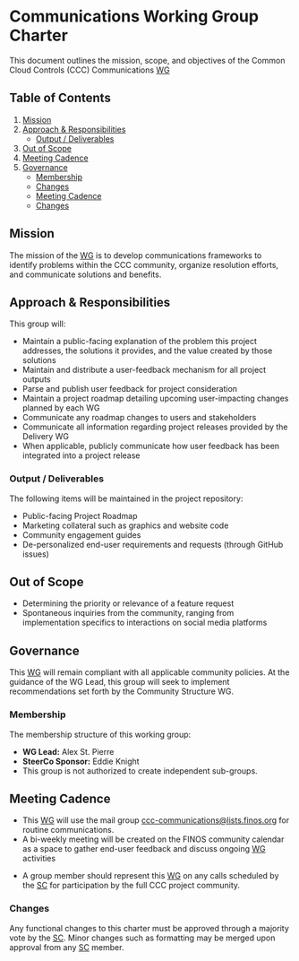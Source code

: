 # Communications Working Group Charter

This document outlines the mission, scope, and objectives of the Common Cloud Controls (CCC) Communications [WG]

## Table of Contents

1. [Mission](#mission)
2. [Approach & Responsibilities](#approach--responsibilities)
   - [Output / Deliverables](#output--deliverables)
3. [Out of Scope](#out-of-scope)
4. [Meeting Cadence](#meeting-cadence)
5. [Governance](#governance)
   - [Membership](#membership)
   - [Changes](#changes)
   - [Meeting Cadence](#meeting-cadence)
   - [Changes](#changes)

## Mission

The mission of the [WG] is to develop communications frameworks to identify problems within the CCC community, organize resolution efforts, and communicate solutions and benefits.

## Approach & Responsibilities

This group will:

- Maintain a public-facing explanation of the problem this project addresses, the solutions it provides, and the value created by those solutions
- Maintain and distribute a user-feedback mechanism for all project outputs
- Parse and publish user feedback for project consideration
- Maintain a project roadmap detailing upcoming user-impacting changes planned by each WG
- Communicate any roadmap changes to users and stakeholders
- Communicate all information regarding project releases provided by the Delivery WG
- When applicable, publicly communicate how user feedback has been integrated into a project release
	
### Output / Deliverables

The following items will be maintained in the project repository:

- Public-facing Project Roadmap
- Marketing collateral such as graphics and website code
- Community engagement guides
- De-personalized end-user requirements and requests (through GitHub issues)

## Out of Scope

- Determining the priority or relevance of a feature request
- Spontaneous inquiries from the community, ranging from implementation specifics to interactions on social media platforms

## Governance

This [WG] will remain compliant with all applicable community policies. At the guidance of the WG Lead, this group will seek to implement recommendations set forth by the Community Structure WG.

### Membership

The membership structure of this working group:

- **WG Lead:** Alex St. Pierre
- **SteerCo Sponsor:** Eddie Knight
- This group is not authorized to create independent sub-groups.

## Meeting Cadence

- This [WG] will use the mail group <ccc-communications@lists.finos.org> for routine communications.
- A bi-weekly meeting will be created on the FINOS community calendar as a space to gather end-user feedback and discuss ongoing [WG] activities 
* A group member should represent this [WG] on any calls scheduled by the [SC] for participation by the full CCC project community.

### Changes

Any functional changes to this charter must be approved through a majority vote by the [SC]. Minor changes such as formatting may be merged upon approval from any [SC] member.

[WG]: <../../community-groups.md#working-groups>
[SC]: <../../community-groups.md#steering-committee>
[Community Structure WG]: <../community-structure/charter.md>
[policies]: <../../community-policies/README.md>
[guidelines]: <../../community-guidelines/README.md>
